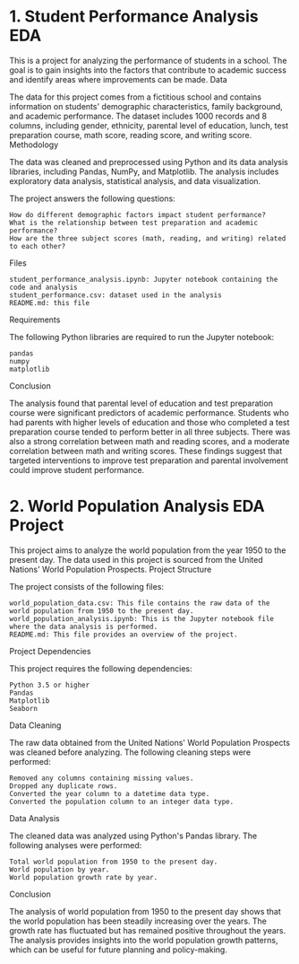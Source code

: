 # 1. Student Performance Analysis EDA

This is a project for analyzing the performance of students in a school. The goal is to gain insights into the factors that contribute to academic success and identify areas where improvements can be made.
Data

The data for this project comes from a fictitious school and contains information on students' demographic characteristics, family background, and academic performance. The dataset includes 1000 records and 8 columns, including gender, ethnicity, parental level of education, lunch, test preparation course, math score, reading score, and writing score.
Methodology

The data was cleaned and preprocessed using Python and its data analysis libraries, including Pandas, NumPy, and Matplotlib. The analysis includes exploratory data analysis, statistical analysis, and data visualization.

The project answers the following questions:

    How do different demographic factors impact student performance?
    What is the relationship between test preparation and academic performance?
    How are the three subject scores (math, reading, and writing) related to each other?

Files

    student_performance_analysis.ipynb: Jupyter notebook containing the code and analysis
    student_performance.csv: dataset used in the analysis
    README.md: this file

Requirements

The following Python libraries are required to run the Jupyter notebook:

    pandas
    numpy
    matplotlib

Conclusion

The analysis found that parental level of education and test preparation course were significant predictors of academic performance. Students who had parents with higher levels of education and those who completed a test preparation course tended to perform better in all three subjects. There was also a strong correlation between math and reading scores, and a moderate correlation between math and writing scores. These findings suggest that targeted interventions to improve test preparation and parental involvement could improve student performance.

# 2. World Population Analysis EDA Project

This project aims to analyze the world population from the year 1950 to the present day. The data used in this project is sourced from the United Nations' World Population Prospects.
Project Structure

The project consists of the following files:

    world_population_data.csv: This file contains the raw data of the world population from 1950 to the present day.
    world_population_analysis.ipynb: This is the Jupyter notebook file where the data analysis is performed.
    README.md: This file provides an overview of the project.

Project Dependencies

This project requires the following dependencies:

    Python 3.5 or higher
    Pandas
    Matplotlib
    Seaborn

Data Cleaning

The raw data obtained from the United Nations' World Population Prospects was cleaned before analyzing. The following cleaning steps were performed:

    Removed any columns containing missing values.
    Dropped any duplicate rows.
    Converted the year column to a datetime data type.
    Converted the population column to an integer data type.

Data Analysis

The cleaned data was analyzed using Python's Pandas library. The following analyses were performed:

    Total world population from 1950 to the present day.
    World population by year.
    World population growth rate by year.

Conclusion

The analysis of world population from 1950 to the present day shows that the world population has been steadily increasing over the years. The growth rate has fluctuated but has remained positive throughout the years. The analysis provides insights into the world population growth patterns, which can be useful for future planning and policy-making.
